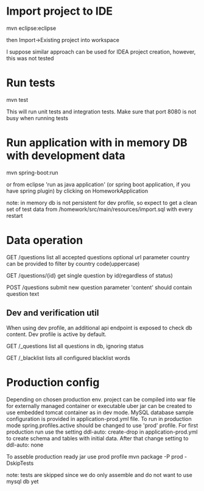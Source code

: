 # Import project to IDE

mvn eclipse:eclipse

then Import->Existing project into workspace

I suppose similar approach can be used for IDEA project creation, however, this was not tested

# Run tests

mvn test

This will run unit tests and integration tests. Make sure that port 8080 is not busy when running tests

# Run application with in memory DB with development data 

mvn spring-boot:run

or from eclipse 'run as java application' (or spring boot application, if you have spring plugin) by clicking on HomeworkApplication

note: in memory db is not persistent for dev profile, so expect to get a clean set of test data from  /homework/src/main/resources/import.sql with every restart

# Data operation
GET 	/questions						list all accepted questions
	optional url parameter country can be provided to filter by country code(uppercase)

GET		/questions/{id}					get single question by id(regardless of status)

POST 	/questions						submit new question
	parameter 'content' should contain question text

## Dev and verification util
When using dev profile, an additional api endpoint is exposed to check db content. Dev profile is active by default.

GET 	/_questions						list all questions in db, ignoring status

GET		/_blacklist						lists all configured blacklist words


# Production config
Depending on chosen production env. project can be compiled into war file for externally managed container or executable uber jar can be created to use embedded tomcat container as in dev mode. MySQL database sample configuration is provided in application-prod.yml file. To run in production mode spring.profiles.active should be changed to use 'prod' profile. For first production run use the setting ddl-auto: create-drop in application-prod.yml to create schema and tables with initial data. After that change setting to ddl-auto: none

To asseble production ready jar use prod profile 
mvn package -P prod -DskipTests

note: tests are skipped since we do only assemble and do not want to use mysql db yet  

